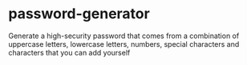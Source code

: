 # password-generator
Generate a high-security password that comes from a combination of uppercase letters, lowercase letters, numbers, special characters and characters that you can add yourself
